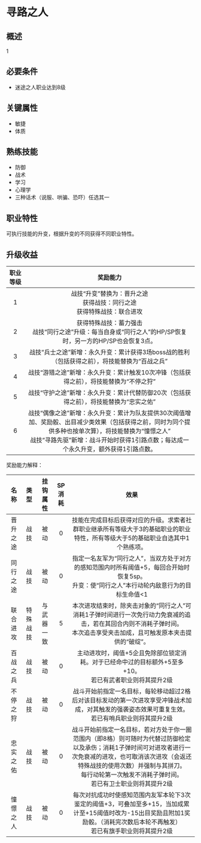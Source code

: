 # 寻路之人

## 概述

1

## 必要条件

* 迷途之人职业达到8级

## 关键属性

* 敏捷
* 体质

## 熟练技能

* 防御
* 战术
* 学习
* 心理学
* 三种话术（说服、哄骗、恐吓）任选其一
  
## 职业特性

可执行技能的升变，根据升变的不同获得不同职业特性。

## 升级收益

职业等级|奖励能力
:--:|:--:
1|战技“升变”替换为：晋升之途<br>获得战技：同行之途<br>获得特殊战技：联合进攻
2|获得特殊战技：蓄力强击<br>战技“同行之途”升级：每当自身或“同行之人”的HP/SP恢复时，另一方的HP/SP也会恢复3点。
3|战技“兵士之途”新增：永久升变：累计获得3场boss战的胜利（包括获得之前），将技能替换为“百战之兵”
4|战技“游猎之途”新增：永久升变：累计触发10次冲锋（包括获得之前），将技能替换为“不停之狩”
5|战技“守护之途”新增：永久升变：累计代替防御20次（包括获得之前），将技能替换为“忠实之佑”
6|战技“偶像之途”新增：永久升变：累计为队友提供30次阈值增加、奖励骰、出目减少类效果（包括获得之前，同时为同个提供多种也按单次算），将技能替换为“憧憬之人”<br>战技“寻路先驱”新增：战斗开始时获得1引路点数；每达成一个永久升变，额外获得1引路点数。

奖励能力解释：

名称|类型|挂钩属性|SP消耗|效果
:--:|:--:|:--:|:--:|:--:
晋升之途|战技|被动|0|技能在完成目标后获得对应的升级。求索者社群职业继承所有等级大于3的基础职业的职业特性，所有等级大于5的基础职业自选其中1个熟练项。
同行之途|战技|被动|0|指定一名友军为“同行之人”，当双方处于对方的感知范围内时所有阈值+5，每回合开始时恢复5sp。<br>升变：使“同行之人”本行动轮内敌意行为的目标生命值<1
联合进攻|特殊战技|与武器一致|5|本次进攻结束时，除夹击对象的“同行之人”可消耗1子弹时间进行一次免行动力免衰减的追击，若在其回合内则不消耗子弹时间。<br>本次追击享受夹击加成，且可触发原本夹击提供的“破绽”。
百战之兵|战技|被动|0|主动进攻时，阈值+5企且免除部位锁定消耗。对于已经命中过的目标额外+5至多+10。<br>若已有武者职业则将其提升2级
不停之狩|战技|被动|0|战斗开始前指定一名目标，每轮移动超过2格后对该目标发动的第一次进攻享受冲锋战术加成，对其触发的强袭姿态效果可重复生效。<br>若已有哨兵职业则将其提升2级
忠实之佑|战技|被动|0|战斗开始前指定一名目标，若对方处于你一圈范围内（即8格）则可随时为代替过防御检定以及承伤；消耗1子弹时间可对进攻者进行一次免衰减的进攻，也可取消该次进攻（会返还特殊战技的使用次数）并强制与其拼刀。<br>每行动轮第一次触发不消耗子弹时间。<br>若已有卫士职业则将其提升2级
憧憬之人|战技|被动|0|每次对抗成功时使感知范围内友军本轮下3次鉴定的阈值+3，可叠加至多+15，当加成累计至+15阈值时改为-15出目奖励且附加1奖励骰。（消耗完次数后本轮不再触发）<br>若已有旗手职业则将其提升2级
